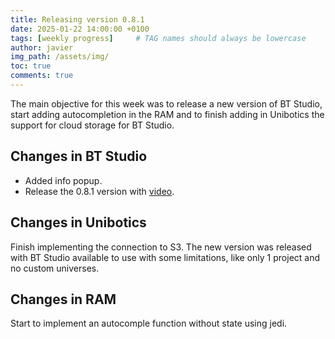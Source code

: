 ```yaml
---
title: Releasing version 0.8.1
date: 2025-01-22 14:00:00 +0100
tags: [weekly progress]     # TAG names should always be lowercase
author: javier
img_path: /assets/img/
toc: true
comments: true
---
```


The main objective for this week was to release a new version of BT Studio, start adding autocompletion in the RAM and to finish adding in Unibotics the support for cloud storage for BT Studio.

## Changes in BT Studio

- Added info popup.
- Release the 0.8.1 version with [video](https://www.youtube.com/watch?v=BKF5dD-pEXg).

## Changes in Unibotics

Finish implementing the connection to S3. The new version was released with BT Studio available to use with some limitations, like only 1 project and no custom universes.

## Changes in RAM

Start to implement an autocomple function without state using jedi.
